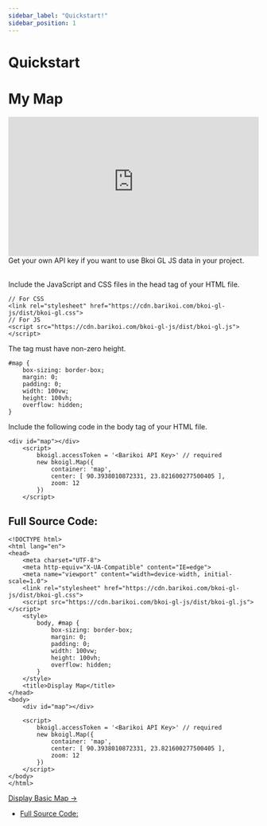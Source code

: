 ```yaml
---
sidebar_label: "Quickstart!"
sidebar_position: 1
---
```


# Quickstart

# My Map

<iframe src="https://bkoi-gl-example-display-map.surge.sh/" width="100%" height="280px" frameborder="0" allowfullscreen ></iframe>
Get your own API key if you want to use Bkoi GL JS data in your project.<br/> <br/>

Include the JavaScript and CSS files in the head tag of your HTML file.

    // For CSS
    <link rel="stylesheet" href="https://cdn.barikoi.com/bkoi-gl-js/dist/bkoi-gl.css">
    // For JS
    <script src="https://cdn.barikoi.com/bkoi-gl-js/dist/bkoi-gl.js"></script>

The tag must have non-zero height.

    #map {
        box-sizing: border-box;
        margin: 0;
        padding: 0;
        width: 100vw;
        height: 100vh;
        overflow: hidden;
    }

Include the following code in the body tag of your HTML file.

    <div id="map"></div>
        <script>
            bkoigl.accessToken = '<Barikoi API Key>' // required
            new bkoigl.Map({
                container: 'map',
                center: [ 90.3938010872331, 23.821600277500405 ],
                zoom: 12
            })
        </script>

## [](#full-source-code)Full Source Code:

    <!DOCTYPE html>
    <html lang="en">
    <head>
        <meta charset="UTF-8">
        <meta http-equiv="X-UA-Compatible" content="IE=edge">
        <meta name="viewport" content="width=device-width, initial-scale=1.0">
        <link rel="stylesheet" href="https://cdn.barikoi.com/bkoi-gl-js/dist/bkoi-gl.css">
        <script src="https://cdn.barikoi.com/bkoi-gl-js/dist/bkoi-gl.js"></script>
        <style>
            body, #map {
                box-sizing: border-box;
                margin: 0;
                padding: 0;
                width: 100vw;
                height: 100vh;
                overflow: hidden;
            }
        </style>
        <title>Display Map</title>
    </head>
    <body>
        <div id="map"></div>

        <script>
            bkoigl.accessToken = '<Barikoi API Key>' // required
            new bkoigl.Map({
                container: 'map',
                center: [ 90.3938010872331, 23.821600277500405 ],
                zoom: 12
            })
        </script>
    </body>
    </html>

[Display Basic Map →](/docs/display-basic-map)

- [Full Source Code:](#full-source-code)
